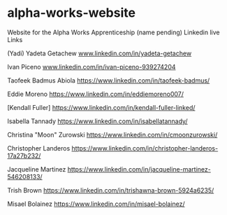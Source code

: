 # alpha-works-website

Website for the Alpha Works Apprenticeship (name pending)
Linkedin live Links


(Yadi) Yadeta Getachew 
www.linkedin.com/in/yadeta-getachew

Ivan Piceno
www.linkedin.com/in/ivan-piceno-939274204

Taofeek Badmus Abiola
<https://www.linkedin.com/in/taofeek-badmus/>

Eddie Moreno
<https://www.linkedin.com/in/eddiemoreno007/>

[Kendall Fuller]
<https://www.linkedin.com/in/kendall-fuller-linked/>

Isabella Tannady
<https://www.linkedin.com/in/isabellatannady/>

Christina "Moon" Zurowski
<https://www.linkedin.com/in/cmoonzurowski/>

Christopher Landeros
<https://www.linkedin.com/in/christopher-landeros-17a27b232/>

Jacqueline Martinez
<https://www.linkedin.com/in/jacqueline-martinez-546208133/>

Trish Brown
<https://www.linkedin.com/in/trishawna-brown-5924a6235/>

Misael Bolainez
<https://www.linkedin.com/in/misael-bolainez/>